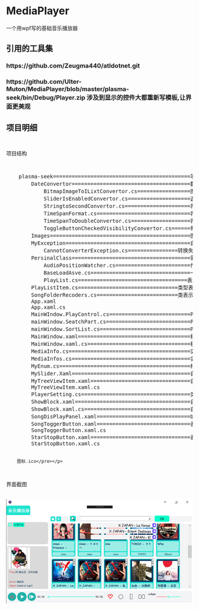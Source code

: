 # MediaPlayer
一个用wpf写的基础音乐播放器
<h2>引用的工具集</h2>
<h3>https://github.com/Zeugma440/atldotnet.git</h3>
<h2软件</h>
<h3>https://github.com/Ulter-Muton/MediaPlayer/blob/master/plasma-seek/bin/Debug/Player.zip</h>
涉及到显示的控件大都重新写模板,让界面更美观
<h2>项目明细</h2>
<p style="text-indent:-2em;padding:2em">项目结构
	<pre>
	plasma-seek============================================项目名称
		DateConvertor======================================数据转换相关类,用于数据绑定过程的数据之间的转换
			BitmapImageToILixtConvertor.cs=================图像的byte[]信息转换成位图
			SliderIsEnabledConvertor.cs====================返回true/false来设置滚动条是否可用
			StringtoSecondConvertor.cs=====================将00:00格式的字符串转换为秒
			TimeSpanFormat.cs==============================将时间转换成00:00格式的字符串
			TimeSpanToDoubleConvertor.cs===================将时间转换成double类
			ToggleButtonCheckedVisibilityConvertor.cs======判断数据返回true/false,控制控件是否可见
		Images=============================================图像文件夹
		MyException========================================自定义异常
			CannotConverterException.cs================转换失败时抛出,可附带信息
		PersinalClass======================================需要用到的自定义类型
			AudioPositionWatcher.cs========================作为连接Mediaelement和被绑定的element主要用来控制音乐的时间轴	
			BaseLoadAsve.cs================================一个实现了ObservableCollection的具有xml和类之间储存和解析的方法
			PlayList.cs===================================表示播放列表的集合,实现了ObservableColleaction</li>
		PlayListItem.cs================================类型表示播放列表的其中一个item记录的数据是什么
		SongFolderRecoders.cs==========================类表示了需要记录的信息和实现了类型和xml的相互转
		App.xaml
		App.xaml.cs
		MainWIndow.PlayControl.cs==========================Partial类含有控制音乐播放的相关方法
		mainWindow.SeatchPart.cs===========================Partial类含有控制查找的相关方法
		mainWindow.SortList.cs=============================Partial类含有控制音乐列表排序的相关方法
		MainWindow.xaml====================================程序的外观
		MainWindow.xaml.cs=================================程序入口,含有程序启动的相关初始化的方法
		MediaInfo.cs=======================================实现类INotifyPropertyChange的用以记录音频对象相关信息的类
		MediaInfos.cs======================================实现ObservableCollection的集合,当集合元素改变(增加音乐)时可发出通知
		MyEnum.cs==========================================相关枚举
		MySlider.Xaml======================================自定义滚动条外观
		MyTreeViewItem.xaml================================自定义树表外观
		MyTreeViewItem.xaml.cs
		PlayerSetting.cs===================================类用以记录播放器的相关信息
		ShowBlock.xaml=====================================自定义的显示块
		ShowBlock.xaml.cs==================================自定义的显示块
		SongDisPlayPanel.xaml==============================boxlist内部Item的显示效果
		SongToggerButton.xaml==============================表示喜爱,随机,循环等的按钮
		SongToggerButton.xaml.cs
		StarStopButton.xaml================================表示开始暂停的相关按钮
		StarStopButton.xaml.cs

		图标.ico</pre></p>
<p>界面截图</P>
<img src="https://github.com/Ulter-Muton/Pictures/blob/master/Annotation%202019-08-11%20102651.png"/>
